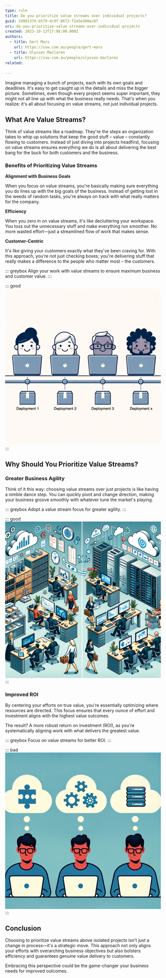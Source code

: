 ```yaml
---
type: rule
title: Do you prioritize value streams over individual projects?
guid: 2d901374-b579-4c9f-8672-f2a5e360ac87
uri: do-you-prioritize-value-streams-over-individual-projects
created: 2023-10-13T17:08:00.000Z
authors:
  - title: Gert Marx
    url: https://ssw.com.au/people/gert-marx
  - title: Ulysses Maclaren
    url: https://ssw.com.au/people/ulysses-maclaren
related:

---
```

Imagine managing a bunch of projects, each with its own goals and deadlines. It's easy to get caught up in the details and miss the bigger picture. Sometimes, even though every project seems super important, they might not all line up with what the business really needs. That's when you realize: it's all about focusing on value streams, not just individual projects.

<!--endintro-->

## What Are Value Streams?

Think of value streams like a roadmap. They're the steps an organization takes to whip up solutions that keep the good stuff – value – constantly flowing to customers. Instead of just diving into projects headfirst, focusing on value streams ensures everything we do is all about delivering the best bang for the buck for both customers and the business.

### Benefits of Prioritizing Value Streams

**Alignment with Business Goals**

When you focus on value streams, you're basically making sure everything you do lines up with the big goals of the business. Instead of getting lost in the weeds of random tasks, you're always on track with what really matters for the company.

**Efficiency**

When you zero in on value streams, it's like decluttering your workspace. You toss out the unnecessary stuff and make everything run smoother. No more wasted effort—just a streamlined flow of work that makes sense.

**Customer-Centric**

It's like giving your customers exactly what they've been craving for. With this approach, you're not just checking boxes; you're delivering stuff that really makes a difference to the people who matter most – the customers.

::: greybox
Align your work with value streams to ensure maximum business and customer value.
:::

::: good
![Figure: Good Example - Prioritizing value streams ensures that all activities are aligned with delivering customer and business value.](Deployment.png)
:::

## Why Should You Prioritize Value Streams?

### Greater Business Agility

Think of it this way: choosing value streams over just projects is like having a nimble dance step. You can quickly pivot and change direction, making your business groove smoothly with whatever tune the market's playing.

::: greybox
Adopt a value stream focus for greater agility.
:::

::: good
![Figure: Good Example - A value stream focus allows for quicker adaptations to market changes.](Adaption.png)
:::

### Improved ROI

By centering your efforts on true value, you're essentially optimizing where resources are directed. This focus ensures that every ounce of effort and investment aligns with the highest value outcomes.

The result? A more robust return on investment (ROI), as you're systematically aligning work with what delivers the greatest value.

::: greybox
Focus on value streams for better ROI.
:::

::: bad
![Figure: Bad Example - Focusing on individual projects can lead to misaligned efforts and lower ROI.](Alignment.png)
:::

## Conclusion

Choosing to prioritize value streams above isolated projects isn't just a change in process—it's a strategic move. This approach not only aligns your efforts with overarching business objectives but also bolsters efficiency and guarantees genuine value delivery to customers.

Embracing this perspective could be the game-changer your business needs for improved outcomes.
